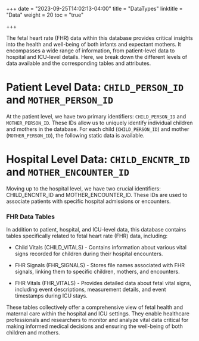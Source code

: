 +++
date = "2023-09-25T14:02:13-04:00"
title = "DataTypes"
linktitle = "Data"
weight = 20
toc = "true"

+++

The fetal heart rate (FHR) data within this database provides critical insights into the health and well-being of both infants and expectant mothers. It encompasses a wide range of information, from patient-level data to hospital and ICU-level details. Here, we break down the different levels of data available and the corresponding tables and attributes.


# Patient Level Data: `CHILD_PERSON_ID` and `MOTHER_PERSON_ID`  

At the patient level, we have two primary identifiers: `CHILD_PERSON_ID` and `MOTHER_PERSON_ID`. These IDs allow us to uniquely identify individual children and mothers in the database. For each child (`CHILD_PERSON_ID`) and mother (`MOTHER_PERSON_ID`), the following static data is available.

# Hospital Level Data: `CHILD_ENCNTR_ID` and `MOTHER_ENCOUNTER_ID`

Moving up to the hospital level, we have two crucial identifiers: CHILD_ENCNTR_ID and MOTHER_ENCOUNTER_ID. These IDs are used to associate patients with specific hospital admissions or encounters.

### FHR Data Tables

In addition to patient, hospital, and ICU-level data, this database contains tables specifically related to fetal heart rate (FHR) data, including:

* Child Vitals (CHILD_VITALS) - Contains information about various vital signs recorded for children during their hospital encounters.

* FHR Signals (FHR_SIGNALS) - Stores file names associated with FHR signals, linking them to specific children, mothers, and encounters.

* FHR Vitals (FHR_VITALS) - Provides detailed data about fetal vital signs, including event descriptions, measurement details, and event timestamps during ICU stays.

These tables collectively offer a comprehensive view of fetal health and maternal care within the hospital and ICU settings. They enable healthcare professionals and researchers to monitor and analyze vital data critical for making informed medical decisions and ensuring the well-being of both children and mothers.


